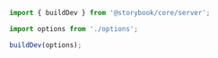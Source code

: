 ```ts filename="your-framework/src/server/index.ts" renderer="common" language="ts"
import { buildDev } from '@storybook/core/server';

import options from './options';

buildDev(options);
```

